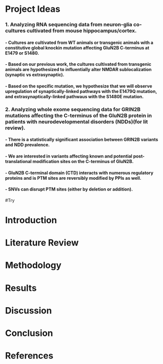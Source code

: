# Project Ideas 

### 1. Analyzing RNA sequencing data from neuron-glia co-cultures cultivated from mouse hippocampus/cortex.
#### - Cultures are cultivated from WT animals or transgenic animals with a constitutive global knockin mutation affecting GluN2B C-terminus at E1479 or S1480. 
#### - Based on our previous work, the cultures cultivated from transgenic animals are hypothesized to influentially alter NMDAR sublocalization (synaptic vs extrasynaptic).
#### - Based on the specific mutation, we hypothesize that we will observe upregulation of synaptically-linked pathways with the E1479Q mutation, and extrasynaptically-linked pathwaus with the S1480E mutation.

### 2. Analyzing whole exome sequencing data for GRIN2B mutations affecting the C-terminus of the GluN2B protein in patients with neurodevelopmental disorders (NDDs)(for lit review).
#### - There is a statistically significant association between GRIN2B variants and NDD prevalence.
#### - We are interested in variants affecting known and potential post-translational modification sites on the C-terminus of GluN2B.
#### - GluN2B C-terminal domain (CTD) interacts with numerous regulatory proteins and is PTM sites are reversibly modified by PPIs as well. 
#### - SNVs can disrupt PTM sites (either by deletion or addition). 

#Try

# Introduction

# Literature Review

# Methodology

# Results

# Discussion

# Conclusion

# References
